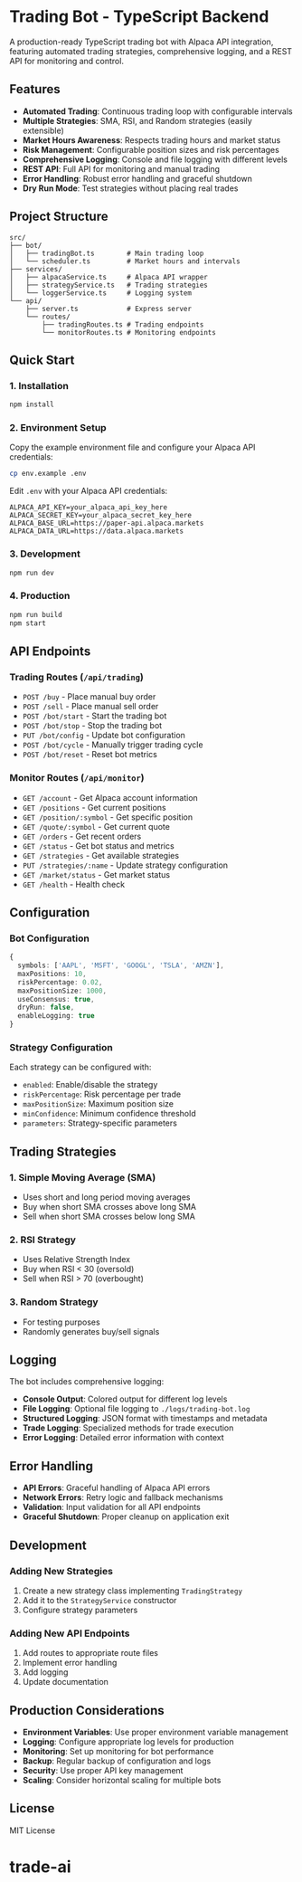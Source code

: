 # Trading Bot - TypeScript Backend

A production-ready TypeScript trading bot with Alpaca API integration, featuring automated trading strategies, comprehensive logging, and a REST API for monitoring and control.

## Features

- **Automated Trading**: Continuous trading loop with configurable intervals
- **Multiple Strategies**: SMA, RSI, and Random strategies (easily extensible)
- **Market Hours Awareness**: Respects trading hours and market status
- **Risk Management**: Configurable position sizes and risk percentages
- **Comprehensive Logging**: Console and file logging with different levels
- **REST API**: Full API for monitoring and manual trading
- **Error Handling**: Robust error handling and graceful shutdown
- **Dry Run Mode**: Test strategies without placing real trades

## Project Structure

```
src/
├── bot/
│   ├── tradingBot.ts        # Main trading loop
│   └── scheduler.ts         # Market hours and intervals
├── services/
│   ├── alpacaService.ts     # Alpaca API wrapper
│   ├── strategyService.ts   # Trading strategies
│   └── loggerService.ts     # Logging system
└── api/
    ├── server.ts            # Express server
    └── routes/
        ├── tradingRoutes.ts # Trading endpoints
        └── monitorRoutes.ts # Monitoring endpoints
```

## Quick Start

### 1. Installation

```bash
npm install
```

### 2. Environment Setup

Copy the example environment file and configure your Alpaca API credentials:

```bash
cp env.example .env
```

Edit `.env` with your Alpaca API credentials:

```env
ALPACA_API_KEY=your_alpaca_api_key_here
ALPACA_SECRET_KEY=your_alpaca_secret_key_here
ALPACA_BASE_URL=https://paper-api.alpaca.markets
ALPACA_DATA_URL=https://data.alpaca.markets
```

### 3. Development

```bash
npm run dev
```

### 4. Production

```bash
npm run build
npm start
```

## API Endpoints

### Trading Routes (`/api/trading`)

- `POST /buy` - Place manual buy order
- `POST /sell` - Place manual sell order
- `POST /bot/start` - Start the trading bot
- `POST /bot/stop` - Stop the trading bot
- `PUT /bot/config` - Update bot configuration
- `POST /bot/cycle` - Manually trigger trading cycle
- `POST /bot/reset` - Reset bot metrics

### Monitor Routes (`/api/monitor`)

- `GET /account` - Get Alpaca account information
- `GET /positions` - Get current positions
- `GET /position/:symbol` - Get specific position
- `GET /quote/:symbol` - Get current quote
- `GET /orders` - Get recent orders
- `GET /status` - Get bot status and metrics
- `GET /strategies` - Get available strategies
- `PUT /strategies/:name` - Update strategy configuration
- `GET /market/status` - Get market status
- `GET /health` - Health check

## Configuration

### Bot Configuration

```typescript
{
  symbols: ['AAPL', 'MSFT', 'GOOGL', 'TSLA', 'AMZN'],
  maxPositions: 10,
  riskPercentage: 0.02,
  maxPositionSize: 1000,
  useConsensus: true,
  dryRun: false,
  enableLogging: true
}
```

### Strategy Configuration

Each strategy can be configured with:

- `enabled`: Enable/disable the strategy
- `riskPercentage`: Risk percentage per trade
- `maxPositionSize`: Maximum position size
- `minConfidence`: Minimum confidence threshold
- `parameters`: Strategy-specific parameters

## Trading Strategies

### 1. Simple Moving Average (SMA)

- Uses short and long period moving averages
- Buy when short SMA crosses above long SMA
- Sell when short SMA crosses below long SMA

### 2. RSI Strategy

- Uses Relative Strength Index
- Buy when RSI < 30 (oversold)
- Sell when RSI > 70 (overbought)

### 3. Random Strategy

- For testing purposes
- Randomly generates buy/sell signals

## Logging

The bot includes comprehensive logging:

- **Console Output**: Colored output for different log levels
- **File Logging**: Optional file logging to `./logs/trading-bot.log`
- **Structured Logging**: JSON format with timestamps and metadata
- **Trade Logging**: Specialized methods for trade execution
- **Error Logging**: Detailed error information with context

## Error Handling

- **API Errors**: Graceful handling of Alpaca API errors
- **Network Errors**: Retry logic and fallback mechanisms
- **Validation**: Input validation for all API endpoints
- **Graceful Shutdown**: Proper cleanup on application exit

## Development

### Adding New Strategies

1. Create a new strategy class implementing `TradingStrategy`
2. Add it to the `StrategyService` constructor
3. Configure strategy parameters

### Adding New API Endpoints

1. Add routes to appropriate route files
2. Implement error handling
3. Add logging
4. Update documentation

## Production Considerations

- **Environment Variables**: Use proper environment variable management
- **Logging**: Configure appropriate log levels for production
- **Monitoring**: Set up monitoring for bot performance
- **Backup**: Regular backup of configuration and logs
- **Security**: Use proper API key management
- **Scaling**: Consider horizontal scaling for multiple bots

## License

MIT License
# trade-ai

